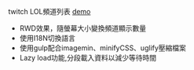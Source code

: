 twitch LOL頻道列表   <a href="https://abcbox360.github.io/twitch_stream/" target="_blank">demo</a>

<ul>
<li>RWD效果，隨螢幕大小變換頻道顯示數量</li>
<li>使用I18N切換語言</li>
<li>使用gulp配合imagemin、minifyCSS、uglify壓縮檔案</li>
<li>Lazy load功能,分段載入資料以減少等待時間</li>
</ul>
